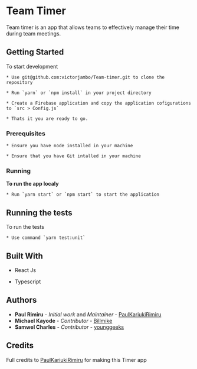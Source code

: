 # Team Timer

Team timer is an app that allows teams to effectively manage their time during team meetings.

## Getting Started

To start development


    * Use git@github.com:victorjambo/Team-timer.git to clone the repository

    * Run `yarn` or `npm install` in your project directory

    * Create a Firebase application and copy the application cofigurations to `src > Config.js`

    * Thats it you are ready to go.

### Prerequisites
    * Ensure you have node installed in your machine

    * Ensure that you have Git intalled in your machine

### Running

<b>To run the app localy</b><br>

    * Run `yarn start` or `npm start` to start the application


## Running the tests

To run the tests

    * Use command `yarn test:unit`


## Built With

* React Js

* Typescript

## Authors

* **Paul Rimiru** - *Initial work* and *Maintainer* - [PaulKariukiRimiru](https://github.com/PaulKariukiRimiru)
* **Michael Kayode**  - *Contributor* - [Billmike](https://github.com/Billmike)
* **Samwel Charles**  - *Contributor* - [younggeeks](https://github.com/younggeeks)

## Credits

Full credits to [PaulKariukiRimiru](https://github.com/PaulKariukiRimiru/Team-timer) for making this Timer app
